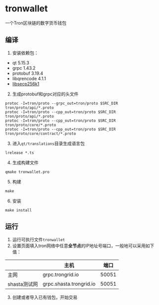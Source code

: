 # tronwallet
一个Tron区块链的数字货币钱包
## 编译
1. 安装依赖包：
- qt 5.15.3
- grpc 1.43.2
- protobuf 3.19.4
- libqrencode 4.1.1
- [libsecp256k1](https://github.com/bitcoin-core/secp256k1)

2. 生成protobuf和grpc对应的头文件
```
protoc -I=tron/proto --grpc_out=tron/proto $SRC_DIR tron/proto/api/*.proto
protoc -I=tron/proto --cpp_out=tron/proto $SRC_DIR tron/proto/api/*.proto
protoc -I=tron/proto --cpp_out=tron/proto $SRC_DIR tron/proto/core/*.proto
protoc -I=tron/proto --cpp_out=tron/proto $SRC_DIR tron/proto/core/contract/*.proto
```

3. 进入`qt/translations`目录生成语言包
```
lrelease *.ts
```

4. 生成构建文件
```
qmake tronwallet.pro
```

5. 构建
```
make
```

6. 安装
```
make install
```
## 运行
1. 运行可执行文件`tronwallet`
2. 设置页面填入tron网络中任意**全节点**的IP地址号端口，一般地可以采用如下值：

|        |  主机  |  端口  |
|  ----  |  ----  |  ----  |
|  主网  |  grpc.trongrid.io  |  50051  |
|  shasta测试网  |  grpc.shasta.trongrid.io  |  50051  |

3. 创建或者导入已有钱包，开始交易